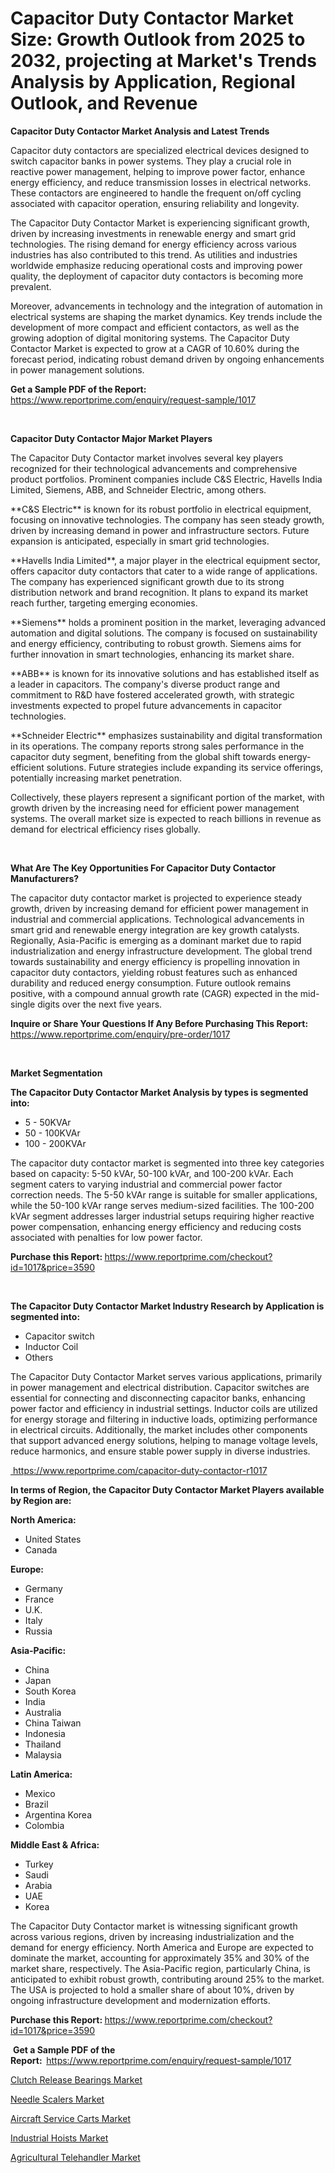 <p><h1>Capacitor Duty Contactor Market Size: Growth Outlook from 2025 to 2032, projecting at Market's Trends Analysis by Application, Regional Outlook, and Revenue</h1></p><p><strong>Capacitor Duty Contactor Market Analysis and Latest Trends</strong></p>
<p><p>Capacitor duty contactors are specialized electrical devices designed to switch capacitor banks in power systems. They play a crucial role in reactive power management, helping to improve power factor, enhance energy efficiency, and reduce transmission losses in electrical networks. These contactors are engineered to handle the frequent on/off cycling associated with capacitor operation, ensuring reliability and longevity.</p><p>The Capacitor Duty Contactor Market is experiencing significant growth, driven by increasing investments in renewable energy and smart grid technologies. The rising demand for energy efficiency across various industries has also contributed to this trend. As utilities and industries worldwide emphasize reducing operational costs and improving power quality, the deployment of capacitor duty contactors is becoming more prevalent.</p><p>Moreover, advancements in technology and the integration of automation in electrical systems are shaping the market dynamics. Key trends include the development of more compact and efficient contactors, as well as the growing adoption of digital monitoring systems. The Capacitor Duty Contactor Market is expected to grow at a CAGR of 10.60% during the forecast period, indicating robust demand driven by ongoing enhancements in power management solutions.</p></p>
<p><strong>Get a Sample PDF of the Report:&nbsp;</strong> <a href="https://www.reportprime.com/enquiry/request-sample/1017?utm_campaign=3571&utm_medium=2&utm_source=Github&utm_content=ia&utm_term=18032025&utm_id=capacitor-duty-contactor">https://www.reportprime.com/enquiry/request-sample/1017</a></p>
<p>&nbsp;</p>
<p><strong>Capacitor Duty Contactor Major Market Players</strong></p>
<p><p>The Capacitor Duty Contactor market involves several key players recognized for their technological advancements and comprehensive product portfolios. Prominent companies include C&S Electric, Havells India Limited, Siemens, ABB, and Schneider Electric, among others.</p><p>**C&S Electric** is known for its robust portfolio in electrical equipment, focusing on innovative technologies. The company has seen steady growth, driven by increasing demand in power and infrastructure sectors. Future expansion is anticipated, especially in smart grid technologies.</p><p>**Havells India Limited**, a major player in the electrical equipment sector, offers capacitor duty contactors that cater to a wide range of applications. The company has experienced significant growth due to its strong distribution network and brand recognition. It plans to expand its market reach further, targeting emerging economies.</p><p>**Siemens** holds a prominent position in the market, leveraging advanced automation and digital solutions. The company is focused on sustainability and energy efficiency, contributing to robust growth. Siemens aims for further innovation in smart technologies, enhancing its market share.</p><p>**ABB** is known for its innovative solutions and has established itself as a leader in capacitors. The company's diverse product range and commitment to R&D have fostered accelerated growth, with strategic investments expected to propel future advancements in capacitor technologies.</p><p>**Schneider Electric** emphasizes sustainability and digital transformation in its operations. The company reports strong sales performance in the capacitor duty segment, benefiting from the global shift towards energy-efficient solutions. Future strategies include expanding its service offerings, potentially increasing market penetration.</p><p>Collectively, these players represent a significant portion of the market, with growth driven by the increasing need for efficient power management systems. The overall market size is expected to reach billions in revenue as demand for electrical efficiency rises globally.</p></p>
<p>&nbsp;</p>
<p><strong>What Are The Key Opportunities For Capacitor Duty Contactor Manufacturers?</strong></p>
<p><p>The capacitor duty contactor market is projected to experience steady growth, driven by increasing demand for efficient power management in industrial and commercial applications. Technological advancements in smart grid and renewable energy integration are key growth catalysts. Regionally, Asia-Pacific is emerging as a dominant market due to rapid industrialization and energy infrastructure development. The global trend towards sustainability and energy efficiency is propelling innovation in capacitor duty contactors, yielding robust features such as enhanced durability and reduced energy consumption. Future outlook remains positive, with a compound annual growth rate (CAGR) expected in the mid-single digits over the next five years.</p></p>
<p><strong>Inquire or Share Your Questions If Any Before Purchasing This Report:</strong> <a href="https://www.reportprime.com/enquiry/pre-order/1017?utm_campaign=3571&utm_medium=2&utm_source=Github&utm_content=ia&utm_term=18032025&utm_id=capacitor-duty-contactor">https://www.reportprime.com/enquiry/pre-order/1017</a></p>
<p>&nbsp;</p>
<p><strong>Market Segmentation</strong></p>
<p><strong>The Capacitor Duty Contactor Market Analysis by types is segmented into:</strong></p>
<p><ul><li>5 - 50KVAr</li><li>50 - 100KVAr</li><li>100 - 200KVAr</li></ul></p>
<p><p>The capacitor duty contactor market is segmented into three key categories based on capacity: 5-50 kVAr, 50-100 kVAr, and 100-200 kVAr. Each segment caters to varying industrial and commercial power factor correction needs. The 5-50 kVAr range is suitable for smaller applications, while the 50-100 kVAr range serves medium-sized facilities. The 100-200 kVAr segment addresses larger industrial setups requiring higher reactive power compensation, enhancing energy efficiency and reducing costs associated with penalties for low power factor.</p></p>
<p><strong>Purchase this Report:&nbsp;</strong><a href="https://www.reportprime.com/checkout?id=1017&price=3590&utm_campaign=3571&utm_medium=2&utm_source=Github&utm_content=ia&utm_term=18032025&utm_id=capacitor-duty-contactor">https://www.reportprime.com/checkout?id=1017&price=3590</a></p>
<p>&nbsp;</p>
<p><strong>The Capacitor Duty Contactor Market Industry Research by Application is segmented into:</strong></p>
<p><ul><li>Capacitor switch</li><li>Inductor Coil</li><li>Others</li></ul></p>
<p><p>The Capacitor Duty Contactor Market serves various applications, primarily in power management and electrical distribution. Capacitor switches are essential for connecting and disconnecting capacitor banks, enhancing power factor and efficiency in industrial settings. Inductor coils are utilized for energy storage and filtering in inductive loads, optimizing performance in electrical circuits. Additionally, the market includes other components that support advanced energy solutions, helping to manage voltage levels, reduce harmonics, and ensure stable power supply in diverse industries.</p></p>
<p><a href="https://www.reportprime.com/capacitor-duty-contactor-r1017?utm_campaign=3571&utm_medium=2&utm_source=Github&utm_content=ia&utm_term=18032025&utm_id=capacitor-duty-contactor">&nbsp;https://www.reportprime.com/capacitor-duty-contactor-r1017</a></p>
<p><strong>In terms of Region, the Capacitor Duty Contactor Market Players available by Region are:</strong></p>
<p>
    <p> <strong> North America: </strong>
        <ul>
            <li>United States</li>
            <li>Canada</li>
        </ul>
        </p> 
    <p> <strong> Europe: </strong>
        <ul>
            <li>Germany</li>
            <li>France</li>
            <li>U.K.</li>
            <li>Italy</li>
            <li>Russia</li>
        </ul>
        </p> 
    <p> <strong> Asia-Pacific: </strong>
        <ul>
            <li>China</li>
            <li>Japan</li>
            <li>South Korea</li>
            <li>India</li>
            <li>Australia</li>
            <li>China Taiwan</li>
            <li>Indonesia</li>
            <li>Thailand</li>
            <li>Malaysia</li>
        </ul>
        </p> 
    <p> <strong> Latin America: </strong>
        <ul>
            <li>Mexico</li>
            <li>Brazil</li>
            <li>Argentina Korea</li>
            <li>Colombia</li>
        </ul>
        </p> 
    <p> <strong> Middle East & Africa: </strong>
        <ul>
            <li>Turkey</li>
            <li>Saudi</li>
            <li>Arabia</li>
            <li>UAE</li>
            <li>Korea</li>
        </ul>
    </p>
    </p>
<p><p>The Capacitor Duty Contactor market is witnessing significant growth across various regions, driven by increasing industrialization and the demand for energy efficiency. North America and Europe are expected to dominate the market, accounting for approximately 35% and 30% of the market share, respectively. The Asia-Pacific region, particularly China, is anticipated to exhibit robust growth, contributing around 25% to the market. The USA is projected to hold a smaller share of about 10%, driven by ongoing infrastructure development and modernization efforts.</p></p>
<p><strong>Purchase this Report: </strong><a href="https://www.reportprime.com/checkout?id=1017&price=3590&utm_campaign=3571&utm_medium=2&utm_source=Github&utm_content=ia&utm_term=18032025&utm_id=capacitor-duty-contactor">https://www.reportprime.com/checkout?id=1017&price=3590</a></p>
<p>&nbsp;<strong>Get a Sample PDF of the Report:&nbsp;&nbsp;</strong><a href="https://www.reportprime.com/enquiry/request-sample/1017?utm_campaign=3571&utm_medium=2&utm_source=Github&utm_content=ia&utm_term=18032025&utm_id=capacitor-duty-contactor">https://www.reportprime.com/enquiry/request-sample/1017</a></p>
<p><strong></strong></p>
<p><p><a href="https://www.linkedin.com/pulse/clutch-release-bearings-market-size-cagr-51-forecast-0qfte?utm_campaign=3571&utm_medium=2&utm_source=Github&utm_content=ia&utm_term=18032025&utm_id=capacitor-duty-contactor">Clutch Release Bearings Market</a></p><p><a href="https://www.linkedin.com/pulse/needle-scalers-market-size-overview-comprehensive-industry-description-jeroc?utm_campaign=3571&utm_medium=2&utm_source=Github&utm_content=ia&utm_term=18032025&utm_id=capacitor-duty-contactor">Needle Scalers Market</a></p><p><a href="https://www.linkedin.com/pulse/aircraft-service-carts-market-report-detailed-size-qxi2f?utm_campaign=3571&utm_medium=2&utm_source=Github&utm_content=ia&utm_term=18032025&utm_id=capacitor-duty-contactor">Aircraft Service Carts Market</a></p><p><a href="https://www.linkedin.com/pulse/comprehensive-analysis-industrial-hoists-marketpresented-xq2he?utm_campaign=3571&utm_medium=2&utm_source=Github&utm_content=ia&utm_term=18032025&utm_id=capacitor-duty-contactor">Industrial Hoists Market</a></p><p><a href="https://www.linkedin.com/pulse/forecasting-growth-agricultural-telehandler-market-kz1qf?utm_campaign=3571&utm_medium=2&utm_source=Github&utm_content=ia&utm_term=18032025&utm_id=capacitor-duty-contactor">Agricultural Telehandler Market</a></p></p>